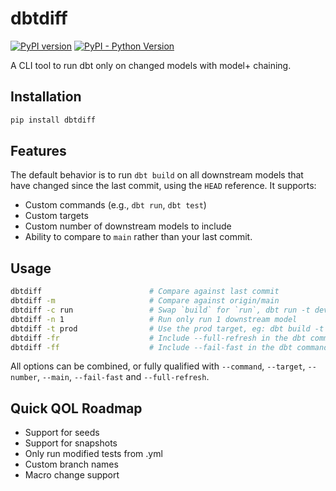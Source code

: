 # dbtdiff

[![PyPI version](https://img.shields.io/pypi/v/dbtdiff.svg)](https://pypi.org/project/dbtdiff/)
[![PyPI - Python Version](https://img.shields.io/pypi/pyversions/dbtdiff.svg)](https://pypi.org/project/dbtdiff/)

A CLI tool to run dbt only on changed models with model+ chaining.

## Installation

```bash
pip install dbtdiff
```

## Features

The default behavior is to run `dbt build` on all downstream models that have changed since the last commit, using the `HEAD` reference. It supports:
- Custom commands (e.g., `dbt run`, `dbt test`)
- Custom targets
- Custom number of downstream models to include
- Ability to compare to `main` rather than your last commit.

## Usage

```bash
dbtdiff                        # Compare against last commit
dbtdiff -m                     # Compare against origin/main
dbtdiff -c run                 # Swap `build` for `run`, dbt run -t dev
dbtdiff -n 1                   # Run only run 1 downstream model
dbtdiff -t prod                # Use the prod target, eg: dbt build -t prod
dbtdiff -fr                    # Include --full-refresh in the dbt command
dbtdiff -ff                    # Include --fail-fast in the dbt command
```

All options can be combined, or fully qualified with `--command`, `--target`, `--number`, `--main`, `--fail-fast` and `--full-refresh`.

## Quick QOL Roadmap

- Support for seeds
- Support for snapshots 
- Only run modified tests from .yml
- Custom branch names
- Macro change support